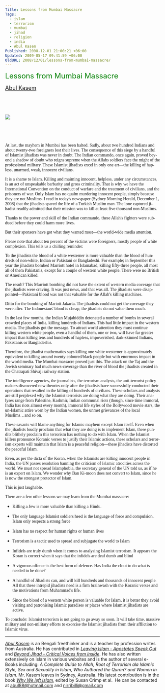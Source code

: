 ```yaml
---
Title: Lessons from Mumbai Massacre
Tags:
  - islam
  - terrorism
  - mumbai
  - jihad
  - religion
  - india
  - Abul Kasem
Published: 2008-12-01 21:00:21 +06:00
Updated: 2009-05-17 09:41:59 +06:00
OldURL: 2008/12/01/lessons-from-mumbai-massacre/
---
```



<p class="MsoTitle"><font size="5" color="#008000"><span lang="EN-AU">Lessons from Mumbai Massacre</span></font></p>
<p class="MsoSubtitle"><span lang="EN-AU"><font size="4"><a href="https://gold.mukto-mona.com/Articles/kasem/index.html">Abul Kasem</a></font></span></p>
<p class="MsoSubtitle">&nbsp;</p>
<p class="MsoSubtitle">&nbsp;</p>
<p class="MsoSubtitle"><img src="https://blog.mlive.com/grpress/news_impact/2008/11/large_fire-mumbai.jpg" /></p>
<p class="MsoSubtitle">&nbsp;</p>
<p class="MsoSubtitle">&nbsp;</p>
<p class="MsoNormal"><font face="Verdana"><span lang="EN-AU">At last, the mayhem in Mumbai has been halted. Sadly, about two hundred Indians and about twenty-two foreigners lost their lives. The consequence of this siege by a handful of Islamist jihadists was never in doubt. The Indian commando, once again, proved beyond a shadow of doubt who reigns supreme when the Allahs soldiers face the might of the professional military. These Islamist jihadists excel in only one art—the killing of hapless, unarmed, weak, innocent civilians. </span></font></p>

<p class="MsoNormal"><font face="Verdana"><span lang="EN-AU">It is a shame to Islam. Killing and maiming innocent, helpless, under any circumstances, is an act of unspeakable barbarity and gross criminality. That is why we have the International Convention on the conduct of warfare and the treatment of civilians, and the prisoners of war. Only Islam has no qualm murdering innocent people, simply because they are not Muslims. I read in today's newspaper (Sydney Morning Herald, December 1, 2008) that the jihadists spared the life of a Turkish Muslim man. The lone captured jihadist readily admitted that their mission was to kill at least five thousand non‑Muslims.</span></font></p>

<p class="MsoNormal"><font face="Verdana"><span lang="EN-AU">Thanks to the power and skill of the Indian commando, these Allah's fighters were subdued before they could harm more lives.</span></font></p>

<p class="MsoNormal"><font face="Verdana"><span lang="EN-AU">But their sponsors have got what they wanted most—the world-wide media attention.</span></font></p>

<p class="MsoNormal"><font face="Verdana"><span lang="EN-AU">Please note that about ten percent of the victims were foreigners, mostly people of white complexion. This tells us a chilling reminder:</span></font></p>

<p class="MsoNormal"><font face="Verdana"><span lang="EN-AU">To the jihadists the blood of a white westerner is more valuable than the blood of hundreds of non‑white, Indian or Pakistani or Bangladeshi. For example; in September this year the jihadists bombed Marriott hotel in Islamabad, killing fifty-three people, all most all of them Pakistanis, except for a couple of western white people. There were no British or American killed.</span></font></p>

<p class="MsoNormal"><font face="Verdana"><span lang="EN-AU">The result? This Marriott bombing did not have the extent of western media coverage that the jihadists were craving. It was just news, and that was all. The jihadists were disappointed—Pakistani blood was not that valuable for the Allah's killing machines.</span></font></p>

<p class="MsoNormal"><font face="Verdana"><span lang="EN-AU">Ditto for the bombing of Mariott Jakarta. The jihadists could not get the coverage they were after. The Indonesians' blood is cheap; the jihadists do not value them much.</span></font></p>

<p class="MsoNormal"><font face="Verdana"><span lang="EN-AU">In the last few months, the Indian Mujahiddin detonated a number of bombs in several crowded places of India, killing hundreds of Indians. This had little impact in the western media. The jihadists got the message. To attract world attention they must continue killing western white people, even a handful of them, one or two, will have far greater impact than killing tens and hundreds of hapless, impoverished, dark‑skinned Indians, Pakistanis or Bangladeshis.</span></font></p>

<p class="MsoNormal"><font face="Verdana"><span lang="EN-AU">Therefore, the jihadist mathematics says killing one white westerner is approximately equivalent to killing around twenty coloured/black people but with enormous impact in the world media. The Mumbai massacre proved just this. The attack on the Taj and the Jewish seminary had much news-coverage than the river of blood the jihadists created in the Chatrapati Shivaji railway station.</span></font></p>

<p class="MsoNormal"><font face="Verdana"><span lang="EN-AU">The intelligence agencies, the journalists, the terrorism analysts, the anti‑terrorist policy makers discovered new theories only after the jihadists have successfully conducted their operations that resulted in the killing of hundreds of civilians. These scholars and analysts are still perplexed why the Islamist terrorists are doing what they are doing. Their analyses range from Palestine, Kashmir, Indian communal riots (though, since time immoral, India has riots almost every month), immoral life styles of the Bollywood movie stars, the un‑Islamic attire worn by the Indian women, the unmet grievances of the local Muslims…and so on.</span></font></p>

<p class="MsoNormal"><font face="Verdana"><span lang="EN-AU">These savants will blame anything for Islamic mayhem except Islam itself. Even when the jihadists loudly proclaim that what they are doing is to implement Islam, these pundits blithely proclaim this terrorism has nothing to do with Islam. When the Islamist killers pronounce Koranic verses to justify their Islamic actions, these scholars and terrorism experts will maintain that Islam is a peaceful religion—these jihadists have distorted the peaceful Islam.</span></font></p>

<p class="MsoNormal"><font face="Verdana"><span lang="EN-AU">Even, as per the dicta of the Koran, when the Islamists are killing innocent people in India, the UN passes resolution banning the criticism of Islamic atrocities across the world. We must not spread Islamphobia, the secretary general of the UN told us, as if he is an expert on Islam. We wonder why Ban Ki-moon does not convert to Islam, since he is now the strongest protector of Islam.</span></font></p>
<p class="MsoNormal"><font face="Verdana"><span lang="EN-AU">This is just laughable.</span></font></p>

<p class="MsoNormal"><font face="Verdana"><span lang="EN-AU">There are a few other lessons we may learn from the Mumbai massacre:</span></font></p>

<ul>
	<li>
<p class="MsoNormal"><font face="Verdana"><span lang="EN-AU">Killing a Jew is more valuable than killing a Hindu.</span></font></p>
</li>
	<li>
<p class="MsoNormal"><font face="Verdana"><span lang="EN-AU">The only language Islamist soldiers heed is the language of force and compulsion. Islam only respects a strong force </span></font></p>
</li>
	<li>
<p class="MsoNormal"><font face="Verdana"><span lang="EN-AU">Islam has no respect for human rights or human lives </span></font></p>
</li>
	<li>
<p class="MsoNormal"><font face="Verdana"><span lang="EN-AU">Terrorism is a tactic used to spread and subjugate the world to Islam </span></font></p>
</li>
	<li>
<p class="MsoNormal"><font face="Verdana"><span lang="EN-AU">Infidels are truly dumb when it comes to analysing Islamist terrorism. It appears the Koran is correct when it says that the infidels are deaf dumb and blind </span></font></p>
</li>
	<li>
<p class="MsoNormal"><font face="Verdana"><span lang="EN-AU">A vigorous offence is the best form of defence. Has India the clout to do what is needed to be done? </span></font></p>
</li>
	<li>
<p class="MsoNormal"><font face="Verdana"><span lang="EN-AU">A handful of Jihadists can, and will kill hundreds and thousands of innocent people. All that these intrepid jihadists need is a firm brainwash with the Koranic verses and the motivations from Muhammad's life. </span></font></p>
</li>
	<li>
<p class="MsoNormal"><font face="Verdana"><span lang="EN-AU">Since the blood of a western white person is valuable for Islam, it is better they avoid visiting and patronising Islamic paradises or places where Islamist jihadists are active.</span></font></p>
</li>
</ul>
<p class="MsoNormal"><font face="Verdana"><span lang="EN-AU">To conclude: Islamist terrorism is not going to go away so soon. It will take time, massive military and non‑military efforts to exorcise the Islamist jihadists from their affliction to Islamic virus.</span></font></p>

<hr />
<p class="MsoNormal"><em><a href="https://gold.mukto-mona.com/Articles/kasem/index.html">Abul Kasem</a></em> is an Bengali freethinker and is a teacher by profession writes from Australia. He has contributed in <a target="_blank" href="https://www.amazon.com/Leaving-Islam-Apostates-Speak-Out/dp/1591020689/ref=pd_bbs_sr_1/104-8919824-5747905?ie=UTF8&amp;s=books&amp;qid=1176351399&amp;sr=1-1"><em>Leaving Islam - Apostates Speak Out</em></a><em> </em>and<em> <a target="_blank" href="https://www.amazon.com/gp/product/1933146192/sr=8-1/qid=1144991009/ref=pd_bbs_1/002-2152279-3237646?_encoding=UTF8">Beyond Jihad - Critical Voices from Inside</a></em>. He has also written extensively on Islam in various websites and is the author of several e-Books including: <em>A Complete Guide to Allah, Root of Terrorism ala Islamic Style, Sex and Sexuality in Islam, Who Authored the Quran? and Women in Islam</em>. Mr. Kasem leaves in Sydney, Australia. His latest contribution is in the book <em><a href="https://www.amazon.com/Why-We-Left-Islam-Muslims/dp/0979267102">Why We left Islam</a></em>, edited by Susan Crimp et al.  He can be contacted at <a href="mailto:abul88@hotmail.com">abul88@hotmail.com</a> and <a href="mailto:nirribilli@gmail.com">nirribilli@gmail.com</a></p>

